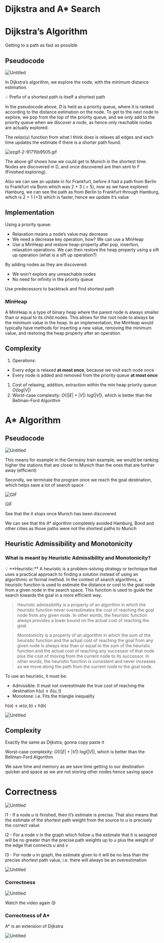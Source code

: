 # Dijkstra and A* Search

# Dijkstra’s Algorithm

Getting to a path as fast as possible

## Pseudocode

![Untitled](Dijkstra%20and%20A%20Search%202c963ea9a9d8492285c8d49a41254456/Untitled.png)

In Dijkstra’s algorithm, we explore the node, with the minimum distance estimation.

<aside>
💡 Prefix of a shortest path is itself a shortest path

</aside>

In the pseudocode above, $D$  is held as a priority queue, where it is ranked according to the distance estimation on the node. To get to the next node to explore, we pop from the top of the priority queue, and we only add to the priority queue when we discover a node, as hence only reachable nodes are actually explored.

The $relax(u)$ function from what I think does is relaxes all edges and each time updates the estimate if there is a shorter path found. 

![ezgif-2-91715b9505.gif](Dijkstra%20and%20A%20Search%202c963ea9a9d8492285c8d49a41254456/ezgif-2-91715b9505.gif)

The above gif shows how we could get to Munich in the shortest time. Nodes are discovered in D, and once discovered are then sent to F (Finished exploring).

Also we can see an update in for Frankfurt, before it had a path from Berlin to Frankfurt via Bonn which was 2 + 3 ( = 5), now as we have explored Hamburg, we can see the path as from Berlin to Frankfurt through Hamburg, which is 2 + 1 (=3) which is faster, hence we update it’s value

## Implementation

Using a priority queue:

- Relaxation means a node’s value may decrease
- We need a decrease key operation, how? We can use a MinHeap
- Use a MinHeap and restore heap-property after pop, insertion, relaxation operations. We can then restore the heap property using a sift up operation (what is a sift up operation?)

By adding nodes as they are discovered:

- We won’t explore any unreachable nodes
- No need for infinity in the priority queue

Use predecessors to backtrack and find shortest path

### MinHeap

A MinHeap is a type of binary heap where the parent node is always smaller than or equal to its child nodes. This allows for the root node to always be the minimum value in the heap. In an implementation, the MinHeap would typically have methods for inserting a new value, removing the minimum value, and restoring the heap property after an operation.

## Complexity

1. Operations:
- Every edge is relaxed ************************at most once************************, because we visit each node once
- Every node is added and removed from the priority queue ****************at most once****************
1. Cost of relaxing, addition, extraction within the min heap priority queue: $O(log|V|)$
2. Worst-case complexity: $O((|E|+|V|)\ log(|V|)$, which is better than the Bellman-Ford Algorithm

# A* Algorithm

## Pseudocode

![Untitled](Dijkstra%20and%20A%20Search%202c963ea9a9d8492285c8d49a41254456/Untitled%201.png)

This means for example in the Germany train example, we would be ranking higher the stations that are closer to Munich than the ones that are further away (efficient)

Secondly, we terminate the program once we reach the goal destination, which helps save a lot of search space

![GIF](Dijkstra%20and%20A%20Search%202c963ea9a9d8492285c8d49a41254456/ezgif-5-ead36d1882.gif)

GIF

See that the it stops once Munich has been discovered

We can see that the A* algorithm completely avoided Hamburg, Bond and other cities as those paths were not the shortest paths to Munich

## Heuristic Admissibility and Monotonicity

### What is meant by Heuristic Admissibility and Monotonicity?

<aside>
💡 **Heuristic:** A heuristic is a problem-solving strategy or technique that uses a practical approach to finding a solution instead of using an algorithmic or formal method. In the context of search algorithms, a heuristic function is used to estimate the distance or cost to the goal node from a given node in the search space. This function is used to guide the search towards the goal in a more efficient way.

</aside>

> Heuristic admissibility is a property of an algorithm in which the heuristic function never overestimates the cost of reaching the goal node from any given node. In other words, the heuristic function always provides a lower bound on the actual cost of reaching the goal.
> 

> Monotonicity is a property of an algorithm in which the sum of the heuristic function and the actual cost of reaching the goal from any given node is always less than or equal to the sum of the heuristic function and the actual cost of reaching any successor of that node plus the cost of moving from the current node to its successor. In other words, the heuristic function is consistent and never increases as we move along the path from the current node to the goal node.
> 

To use an heuristic, it must be:

- Admissible: It must not overestimate the true cost of reaching the destination $h(u) \le \delta(u,t)$
- Monotone: i.e. Fits the triangle inequality

$h(a) \le w(a,b) + h(b)$

![Untitled](Dijkstra%20and%20A%20Search%202c963ea9a9d8492285c8d49a41254456/Untitled%202.png)

## Complexity

Exactly the same as Dijkstra, gonna copy paste it 

Worst-case complexity: $O((|E|+|V|)\ log(|V|)$, which is better than the Bellman-Ford Algorithm

We save time and memory as we save time getting to our destination quicker and space as we are not storing other nodes hence saving space

# Correctness

![Untitled](Dijkstra%20and%20A%20Search%202c963ea9a9d8492285c8d49a41254456/Untitled%203.png)

I1 - If a node $u$ is finished, then it’s estimate is precise. That also means that the estimate of the shortest path weight from the source to $u$ is precisely the correct value

I2 - For a node $v$ in the graph which follow $u$ the estimate that it is assigned will be no greater than the precise path weights up to $u$ plus the weight of the edge that connects $u$ and $v$

I3 - For node $u$ in graph, the estimate given to it will be no less than the precise shortest path value, i.e. there will always be an overestimation

![Untitled](Dijkstra%20and%20A%20Search%202c963ea9a9d8492285c8d49a41254456/Untitled%204.png)

### Correctness

![Untitled](Dijkstra%20and%20A%20Search%202c963ea9a9d8492285c8d49a41254456/Untitled%205.png)

Watch the video again 😢

### Correctness of A*

A* is an extension of Dijkstra 

![Untitled](Dijkstra%20and%20A%20Search%202c963ea9a9d8492285c8d49a41254456/Untitled%206.png)